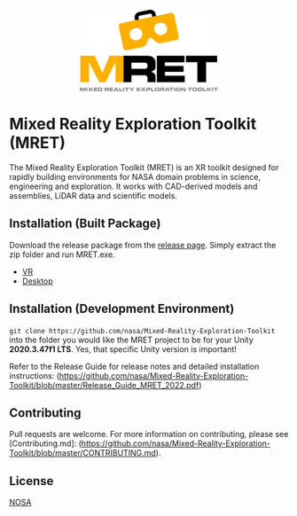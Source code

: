 <p align="center"><img src=https://github.com/nasa/Mixed-Reality-Exploration-Toolkit/blob/master/Unity/Assets/MRET/Assets/Sprites/MRET-Banner.png width=250></p>

# Mixed Reality Exploration Toolkit (MRET)

The Mixed Reality Exploration Toolkit (MRET) is an XR toolkit designed for rapidly building environments for NASA domain problems in science, engineering and exploration. It works with CAD-derived models and assemblies, LiDAR data and scientific models.

## Installation (Built Package)

Download the release package from the [release page](https://github.com/nasa/Mixed-Reality-Exploration-Toolkit/releases/tag/v2022.1.0). Simply extract the zip folder and run MRET.exe.

* [VR](https://github.com/nasa/Mixed-Reality-Exploration-Toolkit/releases/download/v2022.1.0/MRET22.1VR.zip)
* [Desktop](https://github.com/nasa/Mixed-Reality-Exploration-Toolkit/releases/download/v2022.1.0/MRET22.1Desktop.zip)

## Installation (Development Environment)

`git clone https://github.com/nasa/Mixed-Reality-Exploration-Toolkit` into the folder you would like the MRET project to be for your Unity **2020.3.47f1 LTS**. Yes, that specific Unity version is important!

Refer to the Release Guide for release notes and detailed installation instructions:
(https://github.com/nasa/Mixed-Reality-Exploration-Toolkit/blob/master/Release_Guide_MRET_2022.pdf)

## Contributing

Pull requests are welcome. For more information on contributing, please see [Contributing.md]:
(https://github.com/nasa/Mixed-Reality-Exploration-Toolkit/blob/master/CONTRIBUTING.md).

## License

[NOSA](https://github.com/nasa/Mixed-Reality-Exploration-Toolkit/blob/master/NOSA_GSC-19106-1_MRET_2022.pdf)

